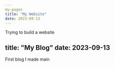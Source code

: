 ```yaml
---
my-pages
title: "My Website"
date: 2023-09-13
---
```


Trying to build a website

title: "My Blog"
date: 2023-09-13
---

First blog I made
main
